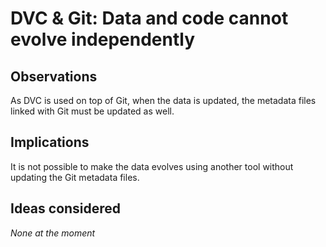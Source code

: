 # DVC & Git: Data and code cannot evolve independently

## Observations

As DVC is used on top of Git, when the data is updated, the metadata files linked with Git must be updated as well.

## Implications

It is not possible to make the data evolves using another tool without updating the Git metadata files.

## Ideas considered

_None at the moment_
